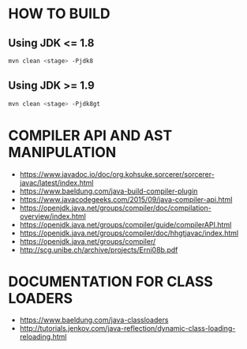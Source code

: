 # HOW TO BUILD

## Using JDK <= 1.8
```bash
mvn clean <stage> -Pjdk8
```

## Using JDK >= 1.9
```bash
mvn clean <stage> -Pjdk8gt
```

# COMPILER API AND AST MANIPULATION
* https://www.javadoc.io/doc/org.kohsuke.sorcerer/sorcerer-javac/latest/index.html
* https://www.baeldung.com/java-build-compiler-plugin
* https://www.javacodegeeks.com/2015/09/java-compiler-api.html
* https://openjdk.java.net/groups/compiler/doc/compilation-overview/index.html
* https://openjdk.java.net/groups/compiler/guide/compilerAPI.html
* https://openjdk.java.net/groups/compiler/doc/hhgtjavac/index.html
* https://openjdk.java.net/groups/compiler/
* http://scg.unibe.ch/archive/projects/Erni08b.pdf

# DOCUMENTATION FOR CLASS LOADERS
* https://www.baeldung.com/java-classloaders
* http://tutorials.jenkov.com/java-reflection/dynamic-class-loading-reloading.html